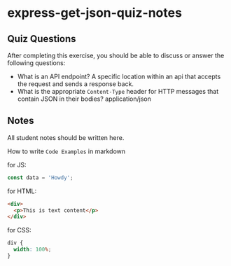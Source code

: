 # express-get-json-quiz-notes

## Quiz Questions

After completing this exercise, you should be able to discuss or answer the following questions:

- What is an API endpoint?
  A specific location within an api that accepts the request and sends a response back.
- What is the appropriate `Content-Type` header for HTTP messages that contain JSON in their bodies?
  application/json

## Notes

All student notes should be written here.

How to write `Code Examples` in markdown

for JS:

```javascript
const data = 'Howdy';
```

for HTML:

```html
<div>
  <p>This is text content</p>
</div>
```

for CSS:

```css
div {
  width: 100%;
}
```
